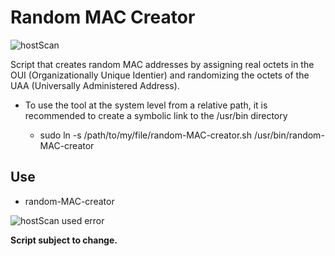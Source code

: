 # **Random MAC Creator**


![hostScan](./img/hostsn2.png)

Script that creates random MAC addresses by assigning real octets in the OUI (Organizationally Unique Identier) and randomizing the octets of the UAA (Universally Administered Address).

* To use the tool at the system level from a relative path, it is recommended to create a symbolic link to the /usr/bin directory

    + sudo ln -s /path/to/my/file/random-MAC-creator.sh /usr/bin/random-MAC-creator

## Use

- random-MAC-creator

![hostScan used error](./img/hostscan1.png)


**Script subject to change.**
